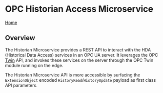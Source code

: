 # OPC Historian Access Microservice

[Home](../readme.md)

## Overview

The Historian Microservice provides a REST API to interact with the HDA (Historical Data Access) services in an OPC UA server.  It leverages the OPC [Twin](twin.md) API, and invokes these services on the server through the OPC Twin module running on the edge.   

The Historian Microservice API is more accessible by surfacing the `ExtensionObject` encoded `HistoryRead`/`HistoryUpdate` payload as first class API parameters.

